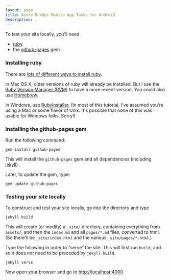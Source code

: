 ```yaml
---
layout: page
title: Azure DevOps Mobile App Tasks for Android
description: .
---
```


To test your site locally, you'll need

- [ruby](https://www.ruby-lang.org/en/)
- the [github-pages](https://github.com/github/pages-gem) gem

### Installing ruby

There are
[lots of different ways to install ruby](https://www.ruby-lang.org/en/installation/).


In Mac OS X, older versions of ruby will already be installed.  But I
use the [Ruby Version Manager (RVM)](https://rvm.io/) to have a more
recent version.  You could also use [Homebrew](https://brew.sh/).

In Windows, use [RubyInstaller](https://rubyinstaller.org/). (In most
of this tutorial, I've assumed you're using a Mac or some flavor of
Unix. It's possible that none of this was usable for Windows
folks. Sorry!)


### Installing the github-pages gem

Run the following command:

    gem install github-pages

This will install the `github-pages` gem and all dependencies
(including [jekyll](https://jekyllrb.com/)).

Later, to update the gem, type:

    gem update github-pages


### Testing your site locally

To construct and test your site locally, go into the directory and
type

    jekyll build

This will create (or modify) a `_site/` directory, containing
everything from `assets/`, and then the `index.md` and all
`pages/*.md` files, converted to html. (So there'll be
`_site/index.html` and the various `_site/pages/*.html`.)

Type the following in order to &ldquo;serve&rdquo; the site.
This will first run `build`, and so it does _not_ need to be
preceded by `jekyll build`.

    jekyll serve

Now open your browser and go to <http://localhost:4000>

